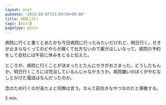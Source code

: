 ```yaml
---
layout: post
pubdate: "2013-03-07T23:59:59+09:00"
title: 病院に行く
tags: [misc]
pagetype: posts
---
```

病院に行くと書くとあたかも今日病院に行ったみたいだけれど、明日行く。せきが止まらなくってのどやらが痛くて仕方ないので薬がほしいなって。病院の予約をして会社には午前に休みをとると伝えた。

ところが、病院に行くことが決まったとたんにせきがおさまった。どうしたもんか。明日行くころには完治しているんじゃなかろうか。病院嫌いのぼくがやむなしとかけた電話はなんだったのか。

念のため行くのが吉だよと同僚は言う。なんて前向きなやつなのだと尊敬する。

5 min.
